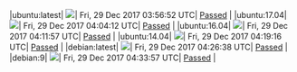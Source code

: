 |ubuntu:latest| ![](https://cdn.rawgit.com/Neilpang/acmetest/master/status/ubuntu-latest.svg?1514519812)| Fri, 29 Dec 2017 03:56:52 UTC| [Passed](https://github.com/Neilpang/acmetest/blob/master/logs/ubuntu-latest.out) |
|ubuntu:17.04| ![](https://cdn.rawgit.com/Neilpang/acmetest/master/status/ubuntu-17.04.svg?1514520252)| Fri, 29 Dec 2017 04:04:12 UTC| [Passed](https://github.com/Neilpang/acmetest/blob/master/logs/ubuntu-17.04.out) |
|ubuntu:16.04| ![](https://cdn.rawgit.com/Neilpang/acmetest/master/status/ubuntu-16.04.svg?1514520717)| Fri, 29 Dec 2017 04:11:57 UTC| [Passed](https://github.com/Neilpang/acmetest/blob/master/logs/ubuntu-16.04.out) |
|ubuntu:14.04| ![](https://cdn.rawgit.com/Neilpang/acmetest/master/status/ubuntu-14.04.svg?1514521156)| Fri, 29 Dec 2017 04:19:16 UTC| [Passed](https://github.com/Neilpang/acmetest/blob/master/logs/ubuntu-14.04.out) |
|debian:latest| ![](https://cdn.rawgit.com/Neilpang/acmetest/master/status/debian-latest.svg?1514521598)| Fri, 29 Dec 2017 04:26:38 UTC| [Passed](https://github.com/Neilpang/acmetest/blob/master/logs/debian-latest.out) |
|debian:9| ![](https://cdn.rawgit.com/Neilpang/acmetest/master/status/debian-9.svg?1514522037)| Fri, 29 Dec 2017 04:33:57 UTC| [Passed](https://github.com/Neilpang/acmetest/blob/master/logs/debian-9.out) |

